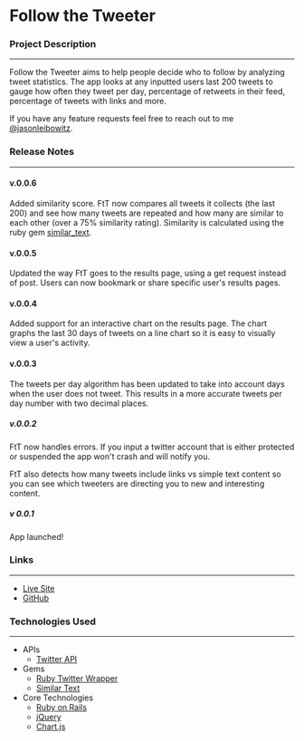 # Follow the Tweeter


### Project Description
---

Follow the Tweeter aims to help people decide who to follow by analyzing tweet statistics. The app looks at any inputted users last 200 tweets to gauge how often they tweet per day, percentage of retweets in their feed, percentage of tweets with links and more. 

If you have any feature requests feel free to reach out to me [@jasonleibowitz](twitter.com/jasonleibowitz).

### Release Notes
---
#### v.0.0.6

Added similarity score. FtT now compares all tweets it collects (the last 200) and see how many tweets are repeated and how many are similar to each other (over a 75% similarity rating). Similarity is calculated using the ruby gem [similar_text](https://github.com/valcker/similar_text-ruby).

#### v.0.0.5

Updated the way FtT goes to the results page, using a get request instead of post. Users can now bookmark or share specific user's results pages. 

#### v.0.0.4

Added support for an interactive chart on the results page. The chart graphs the last 30 days of tweets on a line chart so it is easy to visually view a user's activity.

#### v.0.0.3

The tweets per day algorithm has been updated to take into account days when the user does not tweet. This results in a more accurate tweets per day number with two decimal places. 

##### v.0.0.2

FtT now handles errors. If you input a twitter account that is either protected or suspended the app won't crash and will notify you. 

FtT also detects how many tweets include links vs simple text content so you can see which tweeters are directing you to new and interesting content.

##### v 0.0.1

App launched!

### Links
---

* [Live Site](followthetweeter.herokuapp.com)
* [GitHub](https://github.com/jasonleibowitz/Follow-the-Tweeter)

### Technologies Used
---

* APIs
	* [Twitter API](https://dev.twitter.com/)
* Gems
	* [Ruby Twitter Wrapper](https://github.com/sferik/twitter)
	* [Similar Text](https://github.com/valcker/similar_text-ruby)
* Core Technologies
	* [Ruby on Rails](http://rubyonrails.org/)
	* [jQuery](http://jquery.com/)
	* [Chart.js](http://www.chartjs.org/)